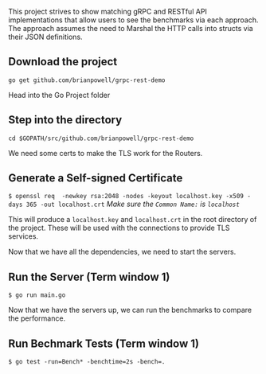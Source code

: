 This project strives to show matching gRPC and RESTful API implementations that allow users to see the benchmarks via each approach. The approach assumes the need to Marshal the HTTP calls into structs via their JSON definitions.

## Download the project
`go get github.com/brianpowell/grpc-rest-demo`

Head into the Go Project folder
## Step into the directory
`cd $GOPATH/src/github.com/brianpowell/grpc-rest-demo`

We need some certs to make the TLS work for the Routers.
## Generate a Self-signed Certificate
`$ openssl req  -newkey rsa:2048 -nodes -keyout localhost.key -x509 -days 365 -out localhost.crt`
*Make sure the `Common Name:` is `localhost`*

This will produce a `localhost.key` and `localhost.crt` in the root directory of the project. These will be used with the connections to provide TLS services.

Now that we have all the dependencies, we need to start the servers.
## Run the Server (Term window 1)
`$ go run main.go`

Now that we have the servers up, we can run the benchmarks to compare the performance.
## Run Bechmark Tests (Term window 1)
`$ go test -run=Bench* -benchtime=2s -bench=.`
